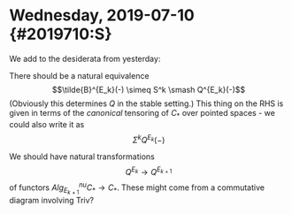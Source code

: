 Wednesday, 2019-07-10 {#2019710:S}
=====================

We add to the desiderata from yesterday:

There should be a natural equivalence
$$\tilde{B}^{E_k}(-) \simeq S^k \smash Q^{E_k}(-)$$ (Obviously this
determines $Q$ in the stable setting.) This thing on the RHS is given in
terms of the *canonical* tensoring of $C_*$ over pointed spaces - we
could also write it as $$\Sigma^kQ^{E_k}(-)$$

We should have natural transformations $$Q^{E_k} \to Q^{E_{k+1}}$$ of
functors $Alg_{E_{k+1}}^{nu}C_* \to C_*$. These might come from a
commutative diagram involving Triv?
